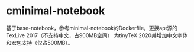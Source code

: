# cminimal-notebook
基于base-notebook，参考minimal-notebook的Dockerfile，更换apt源的TexLive 2017（不支持中文，占900MB空间） 为tinyTeX 2020并增加中文字体和宏包支持（仅占500MB）。